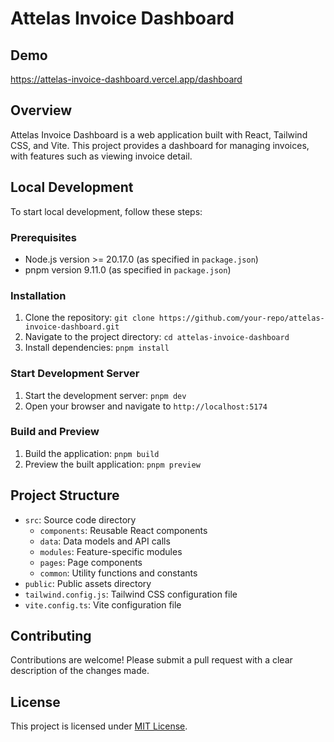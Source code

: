 # Attelas Invoice Dashboard

## Demo
https://attelas-invoice-dashboard.vercel.app/dashboard

## Overview

Attelas Invoice Dashboard is a web application built with React, Tailwind CSS, and Vite. This project provides a dashboard for managing invoices, with features such as viewing invoice detail.

## Local Development

To start local development, follow these steps:

### Prerequisites

* Node.js version >= 20.17.0 (as specified in `package.json`)
* pnpm version 9.11.0 (as specified in `package.json`)

### Installation

1. Clone the repository: `git clone https://github.com/your-repo/attelas-invoice-dashboard.git`
2. Navigate to the project directory: `cd attelas-invoice-dashboard`
3. Install dependencies: `pnpm install`

### Start Development Server

1. Start the development server: `pnpm dev`
2. Open your browser and navigate to `http://localhost:5174`

### Build and Preview

1. Build the application: `pnpm build`
2. Preview the built application: `pnpm preview`

## Project Structure

* `src`: Source code directory
	+ `components`: Reusable React components
	+ `data`: Data models and API calls
	+ `modules`: Feature-specific modules
	+ `pages`: Page components
	+ `common`: Utility functions and constants
* `public`: Public assets directory
* `tailwind.config.js`: Tailwind CSS configuration file
* `vite.config.ts`: Vite configuration file

## Contributing

Contributions are welcome! Please submit a pull request with a clear description of the changes made.

## License

This project is licensed under [MIT License](https://opensource.org/licenses/MIT).